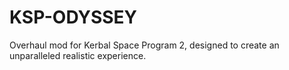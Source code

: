 # KSP-ODYSSEY
Overhaul mod for Kerbal Space Program 2, designed to create an unparalleled realistic experience.
